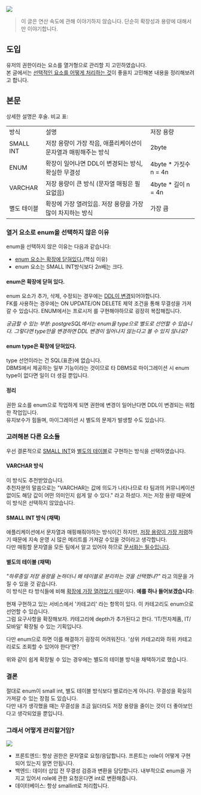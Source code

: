 ![](https://blog.kakaocdn.net/dn/nNxmE/btsGDBdfGoo/2kIYr04JXkeJ43mfddrDjK/img.png)

> 이 글은 연산 속도에 관해 이야기하지 않습니다. 단순히 확장성과 용량에 대해서만 이야기합니다.

## 도입

유저의 권한이라는 요소를 열거형으로 관리할 지 고민하였습니다.  
본 글에서는 <u>선택적인 요소를 어떻게 처리하는 것</u>이 좋을지 고민해본 내용을 정리해보려고 합니다.

## 본문

상세한 설명은 후술. 비교 표:

||||
|---|---|---|
|방식|설명|저장 용량|
|SMALL INT|저장 용량이 가장 작음, 애플리케이션이 문자열과 매핑해주는 방식|2byte|
|ENUM|확장이 일어나면 DDL이 변경되는 방식, 확실한 무결성|4byte \* 가짓수 n = 4n|
|VARCHAR|저장 용량이 큰 방식 (문자열 매핑은 필요없음)|4byte \* 길이 n = 4n|
|별도 테이블|확장에 가장 열려있음. 저장 용량을 가장 많이 차지하는 방식|가장 큼|

### 열거 요소로 enum을 선택하지 않은 이유

enum을 선택하지 않은 이유는 다음과 같습니다:

* <u>enum 요소는 확장에 닫혀있다.</u>(핵심 이유)
* enum 요소는 SMALL INT방식보다 2n배는 크다.

#### enum은 확장에 닫혀 있다.

enum 요소가 추가, 삭제, 수정되는 경우에는 <u>DDL이 변경</u>되어야합니다.  
FK를 사용하는 경우에는 ON UPDATE/ON DELETE 제약 조건을 통해 무결성을 가져갈 수 있습니다. ENUM에서는 프로시저 를 구현해야하므로 굉장히 복잡해집니다.

*궁금할 수 있는 부분: postgreSQL에서는 enum을 type으로 별도로 선언할 수 있습니다. 그렇다면 type만을 변경하면 DDL 변경이 일어나지 않는다고 볼 수 있지 않나요?*

#### enum type은 확장에 닫혀있다.

type 선언이라는 건 SQL(표준)에 없습니다.  
DBMS에서 제공하는 일부 기능이라는 것이므로 타 DBMS로 마이그레이션 시 enum type이 없다면 일이 더 생길 뿐입니다.

#### 정리

권한 요소를 enum으로 작업하게 되면 권한에 변경이 일어난다면 DDL이 변경되는 위험한 작업입니다.  
유지보수가 힘들며, 마이그레이션 시 별도의 문제가 발생할 수도 있습니다.

### 고려해본 다른 요소들

우선 결론적으로 <u>SMALL INT</u>와 <u>별도의 테이블</u>로 구현하는 방식을 선택하였습니다.

#### VARCHAR 방식

이 방식도 추천받았습니다.  
추천자분의 말씀으로는 "VARCHAR는 값에 의도가 나타나므로 타 팀과의 커뮤니케이션 없이도 해당 값이 어떤 의미인지 쉽게 알 수 있다." 라고 하셨다. 저는 저장 용량 때문에 이 방식은 선택하지 않았습니다.

#### SMALL INT 방식 (채택)

애플리케이션에서 문자열과 매핑해줘야하는 방식이긴 하지만, <u>저장 용량이 가장 저렴</u>하기 때문에 지속 운영 시 많은 메리트를 가져갈 수있을 것이라고 생각합니다.  
다만 매핑할 문자열을 모든 팀에서 알고 있어야 하므로 <u>문서화는 필수입니다</u>.

#### 별도의 테이블 (채택)

*"하루종일 저장 용량을 논하더니 왜 테이블로 분리하는 것을 선택했냐?"* 라고 의문을 가질 수 있을 것 같습니다.  
이 방식은 타 방식들에 비해 <u>확장에 가장 열려있기 때문</u>이다. **예를 하나 들어보겠습니다:**

현재 구현하고 있는 서비스에서 '카테고리' 라는 항목이 있다. 이 카테고리도 enum으로 선언할 수 있습니다.  
그럼 요구사항을 확장해보자. 카테고리에 depth가 추가된다고 한다. 'IT/전자제품, IT/모바일' 확장될 수 있는 기획입니다.

다만 enum으로 하면 이를 해결하기 굉장히 어려워진다. '상위 카테고리와 하위 카테고리로도 조회할 수 있어야 한다'면?

위와 같이 쉽게 확장될 수 있는 경우에는 별도의 테이블 방식을 채택하기로 했습니다.

### 결론

절대로 enum이 small int, 별도 테이블 방식보다 별로라는게 아니다. 무결성을 확실히 가져갈 수 있는 장점 도 있습니다.  
다만 내가 생각했을 때는 무결성을 조금 잃더라도 저장 용량을 줄이는 것이 더 좋아보인다고 생각되었을 뿐입니다.

### 그래서 어떻게 관리할거임?

![](https://blog.kakaocdn.net/dn/ctZfoK/btsGC3uisbt/XTMBHveKC3KMzYTCrIkUp0/img.png)

* 프론트엔드: 항상 권한은 문자열로 요청/응답합니다. 프론트는 role이 어떻게 구현되어 있는지 알면 안됩니다.
* 백엔드: 데이터 삽입 전 무결성 검증과 변환을 담당합니다. 내부적으로 enum을 가지고 있어서 role에 관한 요청온다면 int로 변환해줍니다.
* 데이터베이스: 항상 smallint로 처리합니다.